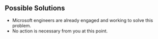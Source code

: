 ## Possible Solutions
* Microsoft engineers are already engaged and working to solve this problem.
* No action is necessary from you at this point.
